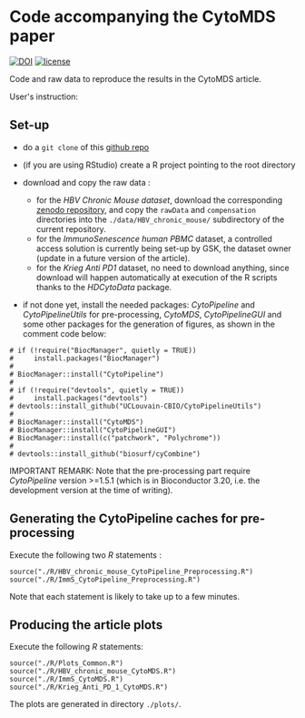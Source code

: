 # Code accompanying the CytoMDS paper

[![DOI](https://zenodo.org/badge/664524730.svg)](https://zenodo.org/badge/latestdoi/664524730)
[![license](https://img.shields.io/badge/license-GPL3.0-blue)](https://opensource.org/licenses/GPL-3.0)

Code and raw data to reproduce the results in the CytoMDS article.

User's instruction:

## Set-up
- do a `git clone` of this [github repo](https://github.com/UCLouvain-CBIO/2024-CytoMDS-code)

- (if you are using RStudio) create a R project pointing to the root directory

- download and copy the raw data :
	+ for the *HBV Chronic Mouse dataset*, download the corresponding [zenodo repository](https://zenodo.org/records/8425840), and copy the `rawData` and `compensation` directories into the `./data/HBV_chronic_mouse/` subdirectory of the current repository. 
	+ for the *ImmunoSenescence human PBMC* dataset, a controlled access solution is currently being set-up by GSK, the dataset owner (update in a future version of the article).
	+ for the *Krieg Anti PD1* dataset, no need to download anything, since download will happen automatically at execution of the R scripts thanks to the *HDCytoData* package.

- if not done yet, install the needed packages: *CytoPipeline* 
and *CytoPipelineUtils* for pre-processing, *CytoMDS*, *CytoPipelineGUI* 
and some other packages for the generation of figures, as shown in the 
comment code below:

```
# if (!require("BiocManager", quietly = TRUE))
#     install.packages("BiocManager")
# 
# BiocManager::install("CytoPipeline")
#
# if (!require("devtools", quietly = TRUE))
#     install.packages("devtools")
# devtools::install_github("UCLouvain-CBIO/CytoPipelineUtils")
#
# BiocManager::install("CytoMDS")
# BiocManager::install("CytoPipelineGUI")
# BiocManager::install(c("patchwork", "Polychrome"))
#
# devtools::install_github("biosurf/cyCombine")
```

IMPORTANT REMARK: Note that the pre-processing part require *CytoPipeline* 
version >=1.5.1 (which is in Bioconductor 3.20, i.e. the development version 
at the time of writing).

## Generating the CytoPipeline caches for pre-processing 

Execute the following two *R* statements : 

```
source("./R/HBV_chronic_mouse_CytoPipeline_Preprocessing.R")
source("./R/ImmS_CytoPipeline_Preprocessing.R")
```

Note that each statement is likely to take up to a few minutes.


## Producing the article plots 

Execute the following *R* statements:   

```
source("./R/Plots_Common.R")
source("./R/HBV_chronic_mouse_CytoMDS.R")
source("./R/ImmS_CytoMDS.R")
source("./R/Krieg_Anti_PD_1_CytoMDS.R")
```

The plots are generated in directory `./plots/`.

